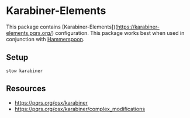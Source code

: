 # Karabiner-Elements

This package contains [Karabiner-Elements])(https://karabiner-elements.pqrs.org/)
configuration. This package works best when used in conjunction with
[Hammerspoon](../hammerspoon).

## Setup

```shell
stow karabiner
```

## Resources

- https://pqrs.org/osx/karabiner
- https://pqrs.org/osx/karabiner/complex_modifications
